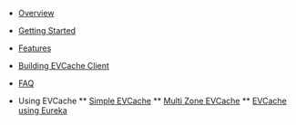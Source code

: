 * [Overview](https://github.com/Netflix/EVCache/wiki/Overview)
* [Getting Started](https://github.com/Netflix/EVCache/wiki/Getting-Started)
* [Features](https://github.com/Netflix/EVCache/wiki/Features)
* [Building EVCache Client](https://github.com/Netflix/EVCache/wiki/Building-EVCache-Client)
* [FAQ](https://github.com/Netflix/EVCache/wiki/FAQ)

* Using EVCache
** [Simple EVCache](https://github.com/Netflix/EVCache/wiki/Example:-Simple-EVCache)
** [Multi Zone EVCache](https://github.com/Netflix/EVCache/wiki/Example:-Multi-Zone-EVCache)
** [EVCache using Eureka](https://github.com/Netflix/EVCache/wiki/Example:-EVCache-using-Eureka)